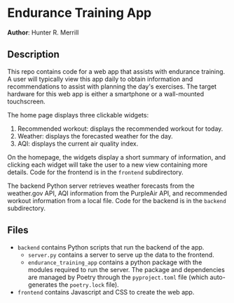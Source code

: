 # Endurance Training App

**Author**: Hunter R. Merrill

## Description
This repo contains code for a web app that assists with endurance training. A user will typically view this app daily to obtain information and recommendations to assist with planning the day's exercises. The target hardware for this web app is either a smartphone or a wall-mounted touchscreen.

The home page displays three clickable widgets:
1. Recommended workout: displays the recommended workout for today.
2. Weather: displays the forecasted weather for the day.
3. AQI: displays the current air quality index.

On the homepage, the widgets display a short summary of information, and clicking each widget will take the user to a new view containing more details. Code for the frontend is in the `frontend` subdirectory.

The backend Python server retrieves weather forecasts from the weather.gov API, AQI information from the PurpleAir API, and recommended workout information from a local file. Code for the backend is in the `backend` subdirectory.

## Files
* `backend` contains Python scripts that run the backend of the app.
  - `server.py` contains a server to serve up the data to the frontend.
  - `endurance_training_app` contains a python package with the modules required to run the server. The package and dependencies are managed by Poetry through the `pyproject.toml` file (which auto-generates the `poetry.lock` file).
* `frontend` contains Javascript and CSS to create the web app.